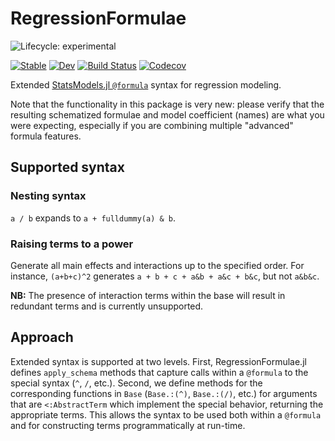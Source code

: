 # RegressionFormulae

![Lifecycle: experimental](https://img.shields.io/badge/lifecycle-experimental-orange.svg)

[![Stable](https://img.shields.io/badge/docs-stable-blue.svg)](https://kleinschmidt.github.io/RegressionFormulae.jl/stable)
[![Dev](https://img.shields.io/badge/docs-dev-blue.svg)](https://kleinschmidt.github.io/RegressionFormulae.jl/dev)
[![Build Status](https://travis-ci.com/kleinschmidt/RegressionFormulae.jl.svg?branch=master)](https://travis-ci.com/kleinschmidt/RegressionFormulae.jl)
[![Codecov](https://codecov.io/gh/kleinschmidt/RegressionFormulae.jl/branch/master/graph/badge.svg)](https://codecov.io/gh/kleinschmidt/RegressionFormulae.jl)

Extended [StatsModels.jl
`@formula`](https://www.github.com/JuliaStats/StatsModels.jl) syntax for
regression modeling.

Note that the functionality in this package is very new: please verify that the resulting schematized formulae and model coefficient (names) are what you were expecting, especially if you are combining multiple "advanced" formula features.

<!--
## Examples

```julia
using RegressionFormulae, StatsModels, GLM, DataFrames

```
-->

## Supported syntax ##

### Nesting syntax ###

`a / b` expands to `a + fulldummy(a) & b`.

### Raising terms to a power ###

Generate all main effects and interactions up to the specified order.  For
instance, `(a+b+c)^2` generates `a + b + c + a&b + a&c + b&c`, but not `a&b&c`.

**NB:** The presence of interaction terms within the base will result in redundant terms and is currently unsupported.

## Approach

Extended syntax is supported at two levels.  First, RegressionFormulae.jl
defines `apply_schema` methods that capture calls within a `@formula` to the
special syntax (`^`, `/`, etc.).  Second, we define methods for the
corresponding functions in `Base` (`Base.:(^)`, `Base.:(/)`, etc.) for arguments
that are `<:AbstractTerm` which implement the special behavior, returning the
appropriate terms.  This allows the syntax to be used both within a `@formula`
and for constructing terms programmatically at run-time.
